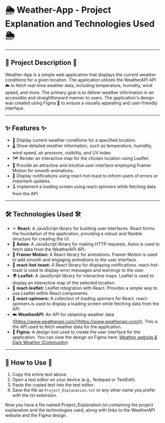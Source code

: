 # 🌦️ Weather-App - Project Explanation and Technologies Used 🌦️

---

## 📝 Project Description 📝

Weather-App is a simple web application that displays the current weather conditions for a given location. The application utilizes the WeatherAPI API ☁️ to fetch real-time weather data, including temperature, humidity, wind speed, and more. The primary goal is to deliver weather information in an accessible and straightforward manner to users. The application's design was created using Figma 🎨 to ensure a visually appealing and user-friendly interface.

---

## ✨ Features ✨

*   📍 Display current weather conditions for a specified location.
*   🌡️ Show detailed weather information, such as temperature, humidity, wind speed, air pressure, visibility, and UV index.
*   🗺️ Render an interactive map for the chosen location using Leaflet.
*   🎨 Provide an attractive and intuitive user interface employing Framer Motion for smooth animations.
*   🔔 Display notifications using react-hot-toast to inform users of errors or important updates.
*   ⏳ Implement a loading screen using react-spinners while fetching data from the API.

---

## 🛠️ Technologies Used 🛠️

*   ⚛️ **React:** A JavaScript library for building user interfaces. React forms the foundation of the application, providing a robust and flexible structure for creating the UI.
*   📡 **Axios:** A JavaScript library for making HTTP requests. Axios is used to fetch data from the WeatherAPI API.
*   💨 **Framer Motion:** A React library for animations. Framer Motion is used to add smooth and engaging animations to the user interface.
*   💬 **react-hot-toast:** A React library for displaying notifications. react-hot-toast is used to display error messages and warnings to the user.
*   🌍 **Leaflet:** A JavaScript library for interactive maps. Leaflet is used to display an interactive map of the selected location.
*   📍 **react-leaflet:** Leaflet integration with React. Provides a simple way to use Leaflet within React components.
*   🔄 **react-spinners:** A collection of loading spinners for React. react-spinners is used to display a loading screen while fetching data from the API.
*   ☁️ **WeatherAPI:** An API for obtaining weather data ([https://www.weatherapi.com/](https://www.weatherapi.com/)).  This is the API used to fetch weather data for the application.
*   🎨 **Figma:** A design tool used to create the user interface for the application. You can view the design on Figma here: [Weather website & Dark Weather (Community)](https://www.figma.com/design/g2CqEhNQeoG9Gr8tAqa5xt/Weather-website-%26-Dark-Weather-(Community)?node-id=0-1&p=f&t=J2hs1VCEGtKySkgJ-0)

---

## 🚀 How to Use 🚀

1.  Copy the entire text above.
2.  Open a text editor on your device (e.g., Notepad or TextEdit).
3.  Paste the copied text into the text editor.
4.  Save the file as `Project_Explanation.txt` or any other name you prefer with the txt extension.

Now you have a file named Project_Explanation.txt containing the project explanation and the technologies used, along with links to the WeatherAPI website and the Figma design.